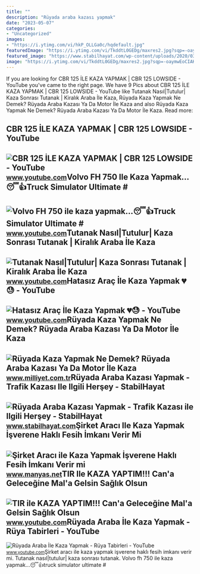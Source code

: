 ```yaml
---
title: ""
description: "Rüyada araba kazası yapmak"
date: "2023-05-07"
categories:
- "Uncategorized"
images:
- "https://i.ytimg.com/vi/hkP_OLLGa0c/hqdefault.jpg"
featuredImage: "https://i.ytimg.com/vi/TkddtL0GEDg/maxres2.jpg?sqp=-oaymwEoCIAKENAF8quKqQMcGADwAQH4Ac4FgAKACooCDAgAEAEYZSBfKE4wDw==&amp;rs=AOn4CLBFJpMd2dp7pCkojtfFS6_l4bIIEQ"
featured_image: "https://www.stabilhayat.com/wp-content/uploads/2020/03/rüyada-araba-kazası-yapmak.jpg"
image: "https://i.ytimg.com/vi/TkddtL0GEDg/maxres2.jpg?sqp=-oaymwEoCIAKENAF8quKqQMcGADwAQH4Ac4FgAKACooCDAgAEAEYZSBfKE4wDw==&amp;rs=AOn4CLBFJpMd2dp7pCkojtfFS6_l4bIIEQ"
---
```


If you are looking for CBR 125 İLE KAZA YAPMAK | CBR 125 LOWSIDE - YouTube you've came to the right page. We have 9 Pics about CBR 125 İLE KAZA YAPMAK | CBR 125 LOWSIDE - YouTube like Tutanak Nasıl|Tutulur| Kaza Sonrası Tutanak | Kiralık Araba İle Kaza, Rüyada Kaza Yapmak Ne Demek? Rüyada Araba Kazası Ya Da Motor İle Kaza and also Rüyada Kaza Yapmak Ne Demek? Rüyada Araba Kazası Ya Da Motor İle Kaza. Read more:

CBR 125 İLE KAZA YAPMAK | CBR 125 LOWSIDE - YouTube
---------------------------------------------------

 ![CBR 125 İLE KAZA YAPMAK | CBR 125 LOWSIDE - YouTube](https://i.ytimg.com/vi/q7jpriA8WkM/maxresdefault.jpg) <small>www.youtube.com</small>Volvo FH 750 Ile Kaza Yapmak...😴👍Truck Simulator Ultimate #
-----------------------------------------------------------

 ![Volvo FH 750 ile kaza yapmak...😴👍Truck Simulator Ultimate #](https://i.ytimg.com/vi/JXfiwTBLo_w/hq2.jpg?sqp=-oaymwEoCOADEOgC8quKqQMcGADwAQH4Ac4FgAKACooCDAgAEAEYZSBlKGUwDw==&rs=AOn4CLAm-xnwx0K50D8frHHdHeB6U-iqKA) <small>www.youtube.com</small>Tutanak Nasıl|Tutulur| Kaza Sonrası Tutanak | Kiralık Araba İle Kaza
--------------------------------------------------------------------

 ![Tutanak Nasıl|Tutulur| Kaza Sonrası Tutanak | Kiralık Araba İle Kaza](https://i.ytimg.com/vi/TkddtL0GEDg/maxres2.jpg?sqp=-oaymwEoCIAKENAF8quKqQMcGADwAQH4Ac4FgAKACooCDAgAEAEYZSBfKE4wDw==&rs=AOn4CLBFJpMd2dp7pCkojtfFS6_l4bIIEQ) <small>www.youtube.com</small>Hatasız Araç İle Kaza Yapmak 💔😓 - YouTube
-----------------------------------------

 ![Hatasız Araç İle Kaza Yapmak 💔😓 - YouTube](https://i.ytimg.com/vi/vxhOrfrLVmg/maxres2.jpg?sqp=-oaymwEoCIAKENAF8quKqQMcGADwAQH4Ac4FgAKACooCDAgAEAEYQyBTKGUwDw==&rs=AOn4CLBu7CQufnYOXPiw3skNwigKMkYkxA) <small>www.youtube.com</small>Rüyada Kaza Yapmak Ne Demek? Rüyada Araba Kazası Ya Da Motor İle Kaza
---------------------------------------------------------------------

 ![Rüyada Kaza Yapmak Ne Demek? Rüyada Araba Kazası Ya Da Motor İle Kaza](https://i2.milimaj.com/i/milliyet/75/0x410/5f18d35d55428009e8f38b79.jpg) <small>www.milliyet.com.tr</small>Rüyada Araba Kazası Yapmak - Trafik Kazası Ile Ilgili Herşey - StabilHayat
--------------------------------------------------------------------------

 ![Rüyada Araba Kazası Yapmak - Trafik Kazası ile Ilgili Herşey - StabilHayat](https://www.stabilhayat.com/wp-content/uploads/2020/03/rüyada-araba-kazası-yapmak.jpg) <small>www.stabilhayat.com</small>Şirket Aracı Ile Kaza Yapmak İşverene Haklı Fesih İmkanı Verir Mi
-----------------------------------------------------------------

 ![Şirket Aracı ile Kaza Yapmak İşverene Haklı Fesih İmkanı Verir mi](https://www.manyas.net/wp-content/uploads/2023/10/web4.png) <small>www.manyas.net</small>TIR Ile KAZA YAPTIM!!! Can'a Geleceğine Mal'a Gelsin Sağlık Olsun
-----------------------------------------------------------------

 ![TIR ile KAZA YAPTIM!!! Can'a Geleceğine Mal'a Gelsin Sağlık Olsun](https://i.ytimg.com/vi/hkP_OLLGa0c/hqdefault.jpg) <small>www.youtube.com</small>Rüyada Araba İle Kaza Yapmak - Rüya Tabirleri - YouTube
-------------------------------------------------------

 ![Rüyada Araba İle Kaza Yapmak - Rüya Tabirleri - YouTube](https://i.ytimg.com/vi/953qemChuqU/hqdefault.jpg) <small>www.youtube.com</small>Şirket aracı ile kaza yapmak i̇şverene haklı fesih i̇mkanı verir mi. Tutanak nasıl|tutulur| kaza sonrası tutanak. Volvo fh 750 ile kaza yapmak...😴👍truck simulator ultimate #
